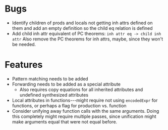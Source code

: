 
Bugs
======================================================================
* Identify children of prods and locals not getting inh attrs defined
  on them and add an empty definition so the child eq relation is
  defined
* Add child inh attr equivalent of PC theorems:
  `inh attr eq -> child inh attr`
  Also remove the PC theorems for inh attrs, maybe, since they won't
  be needed.


Features
======================================================================
* Pattern matching needs to be added
* Forwarding needs to be added as a special attribute
  + Also requires copy equations for all inherited attributes and
    undefined synthesized attributes
* Local attributes in functions---might require not using
  `encodedExpr` for functions, or perhaps a flag for production
  vs. function
* Consider unifying away function calls with the same arguments.
  Doing this completely might require multiple passes, since
  unification might make arguments equal that were not equal before.


